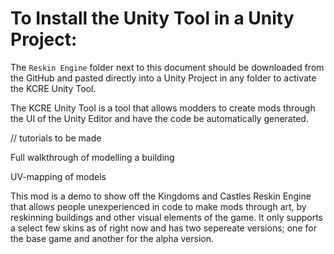 # To Install the Unity Tool in a Unity Project:

The `Reskin Engine` folder next to this document should be downloaded from the GitHub and pasted directly into a Unity Project in any folder to activate the KCRE Unity Tool. 

The KCRE Unity Tool is a tool that allows modders to create mods through the UI of the Unity Editor and have the code be automatically generated. 

// tutorials to be made

Full walkthrough of modelling a building

UV-mapping of models

This mod is a demo to show off the Kingdoms and Castles Reskin Engine that allows people unexperienced in code to make mods through art, by reskinning buildings and other visual elements of the game. It only supports a select few skins as of right now and has two sepereate versions; one for the base game and another for the alpha version. 
